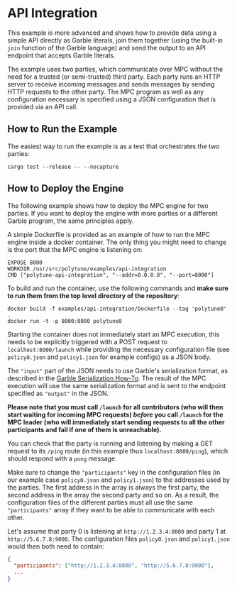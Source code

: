 # API Integration

This example is more advanced and shows how to provide data using a simple API directly as Garble literals, join them together (using the built-in `join` function of the Garble language) and send the output to an API endpoint that accepts Garble literals.

The example uses two parties, which communicate over MPC without the need for a trusted (or semi-trusted) third party. Each party runs an HTTP server to receive incoming messages and sends messages by sending HTTP requests to the other party. The MPC program as well as any configuration necessary is specified using a JSON configuration that is provided via an API call.

## How to Run the Example

The easiest way to run the example is as a test that orchestrates the two parties:

```
cargo test --release -- --nocapture
```

## How to Deploy the Engine

The following example shows how to deploy the MPC engine for two parties. If you want to deploy the engine with more parties or a different Garble program, the same principles apply.

A simple Dockerfile is provided as an example of how to run the MPC engine inside a docker container. The only thing you might need to change is the port that the MPC engine is listening on:

```
EXPOSE 8000
WORKDIR /usr/src/polytune/examples/api-integration
CMD ["polytune-api-integration", "--addr=0.0.0.0", "--port=8000"]
```

To build and run the container, use the following commands and **make sure to run them from the top level directory of the repository**:

```
docker build -f examples/api-integration/Dockerfile --tag 'polytune0' .
docker run -t -p 8000:8000 polytune0
```

Starting the container does not immediately start an MPC execution, this needs to be explicitly triggered with a POST request to `localhost:8000/launch` while providing the necessary configuration file (see `policy0.json` and `policy1.json` for example configs) as a JSON body.

The `"input"` part of the JSON needs to use Garble's serialization format, as described in the [Garble Serialization How-To](https://garble-lang.org/serde.html). The result of the MPC execution will use the same serialization format and is sent to the endpoint specified as `"output"` in the JSON.

**Please note that you must call `/launch` for all contributors (who will then start waiting for incoming MPC requests) _before_ you call `/launch` for the MPC leader (who will immediately start sending requests to all the other participants and fail if one of them is unreachable).**

You can check that the party is running and listening by making a GET request to its `/ping` route (in this example thus `localhost:8000/ping`), which should respond with a `pong` message.

Make sure to change the `"participants"` key in the configuration files (in our example case `policy0.json` and `policy1.json`) to the addresses used by the parties. The first address in the array is always the first party, the second address in the array the second party and so on. As a result, the configuration files of the different parties must all use the same `"participants"` array if they want to be able to communicate with each other.

Let's assume that party 0 is listening at `http://1.2.3.4:8000` and party 1 at `http://5.6.7.8:9000`. The configuration files `policy0.json` and `policy1.json` would then both need to contain:

```json
{
  "participants": ["http://1.2.3.4:8000", "http://5.6.7.8:9000"],
  ...
}
```